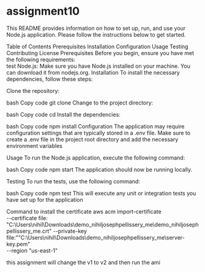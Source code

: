 # assignment10
This README provides information on how to set up, run, and use your Node.js application. Please follow the instructions below to get started.

Table of Contents
Prerequisites
Installation
Configuration
Usage
Testing
Contributing
License
Prerequisites
Before you begin, ensure you have met the following requirements:    
test
Node.js: Make sure you have Node.js installed on your machine. You can download it from nodejs.org.
Installation
To install the necessary dependencies, follow these steps:

Clone the repository:

bash
Copy code
git clone <repository-url>
Change to the project directory:

bash
Copy code
cd <project-directory>
Install the dependencies:

bash
Copy code
npm install
Configuration
The application may require configuration settings that are typically stored in a .env file. Make sure to create a .env file in the project root directory and add the necessary environment variables

Usage
To run the Node.js application, execute the following command:

bash
Copy code
npm start
The application should now be running locally.

Testing
To run the tests, use the following command:

bash
Copy code
npm test
This will execute any unit or integration tests you have set up for the application

Command to install the certificate
aws acm import-certificate \
    --certificate file: "C:\Users\nihil\Downloads\demo_nihiljosephpellissery_me\demo_nihiljosephpellissery_me.crt"
    --private-key file:""C:\Users\nihil\Downloads\demo_nihiljosephpellissery_me\server-key.pem" \
    --region "us-east-1"


this assignment will change the v1 to v2 and then run the ami
